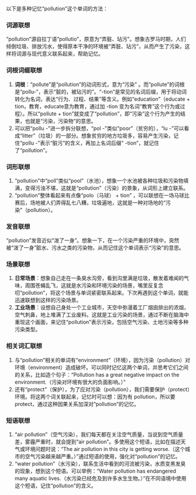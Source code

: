 以下是多种记忆“pollution”这个单词的方法：

### 词源联想
“pollution”源自拉丁语“pollutio”，原意为“弄脏、玷污”。想象古罗马时期，人们倾倒垃圾、排放污水，使得原本干净的环境被“弄脏、玷污”，从而产生了污染，这样将词源与现代意义联系起来，帮助记忆。

### 词根词缀联想
1. **词根**：“pollute”是“pollution”的动词形式，意为“污染” 。而“pollute”的词根是“pollu-”，表示“脏的，被玷污的”。“-tion”是常见的名词后缀，用于将动词转化为名词，表达“行为、过程、结果”等含义。例如“education”（educate + tion，教育，educate意为教育，通过加 -tion 变为名词“教育”这个行为或过程）。所以“pollute + tion”就变成了“pollution”，即“污染”这个行为产生的结果，也就是“污染，污染物”的意思。
2. 可以把“pollu -”进一步拆分联想，“pol -”类似“poor”（贫穷的），“lu -”可以看成“litter”（垃圾）的一部分。想象贫穷的地方垃圾多，容易产生污染，记住“pollu -”表示“脏污”的含义，再加上名词后缀“ -tion”，就记住了“pollution”。

### 词形联想
1. “pollution”中“poll”类似“pool”（水池），想象一个水池被各种垃圾和污染物填满，变得污浊不堪，这就是“pollution”（污染）的景象，从词形上建立联系。
2. “pollution”整体看起来有点像“polo（马球） + tion” ，可以联想在一场马球比赛后，场地被人们弄得乱七八糟，垃圾遍地，这就是一种对场地的“污染”（pollution）。

### 发音联想
“pollution”发音近似“泼了一身”。想象一下，在一个污染严重的环境中，突然被“泼了一身”脏水、污水之类的污染物，从而记住这个单词表示“污染”的意思。

### 场景联想
1. **日常场景**：想象自己走在一条臭水沟旁，看到沟里满是垃圾，散发着难闻的气味，周围苍蝇乱飞，这就是水污染和环境污染的场景，嘴里反复念叨“pollution”，将这个场景与单词紧密联系起来。下次再遇到这个单词，就能迅速联想到这样的污染场景。
2. **工业场景**：设想自己身处一个工业城市，天空中弥漫着工厂烟囱排出的浓烟，空气刺鼻，地上堆满了工业废料。这就是工业污染的场景，通过不断在脑海中重现这个画面，来记住“pollution”表示污染，包括空气污染、土地污染等多种污染类型。

### 相关词汇联想
1. 与“pollution”相关的单词有“environment”（环境），因为污染（pollution）对环境（environment）造成破坏。可以同时记忆这两个单词，并思考它们之间的关系，比如造个句子：“Pollution has a great negative impact on the environment.（污染对环境有很大的负面影响。）”
2. 还有“protect”（保护），为了应对污染（pollution），我们需要保护（protect）环境。将这两个词关联起来，记忆时可以想：因为有 pollution，所以要 protect，通过这种因果关系加深对“pollution”的记忆。

### 短语联想
1. “air pollution”（空气污染），我们每天都在关注空气质量，当说到空气质量差，雾霾严重时，就会提到“air pollution”。多使用这个短语，比如在描述天气或环境问题时说：“The air pollution in this city is getting worse.（这个城市的空气污染越来越严重。）”通过短语的使用，强化对“pollution”的记忆。
2. “water pollution”（水污染），联系生活中看到的河流被污染，水质变黑发臭的现象，想到这个短语。可以举例：“Water pollution has endangered many aquatic lives.（水污染已经危及到许多水生生物。）”在不同语境中使用这个短语，记住“pollution”的含义。 